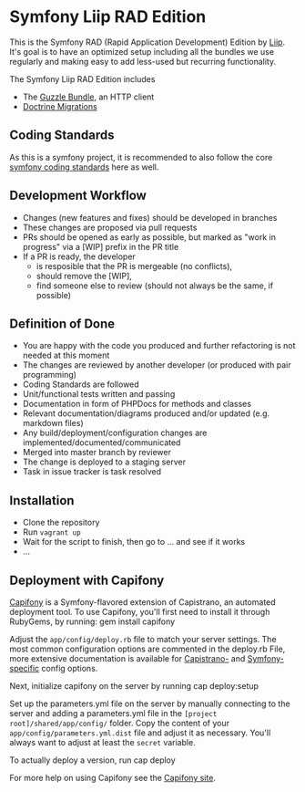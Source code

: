 Symfony Liip RAD Edition
========================

This is the Symfony RAD (Rapid Application Development) Edition by [Liip](http://www.liip.ch).
It's goal is to have an optimized setup including all the bundles we use regularly and making easy to add less-used but
recurring functionality.

The Symfony Liip RAD Edition includes

* The [Guzzle Bundle](https://github.com/misd-service-development/guzzle-bundle), an HTTP client
* [Doctrine Migrations](https://github.com/doctrine/DoctrineMigrationsBundle)


Coding Standards
------------------------

As this is a symfony project, it is recommended to also follow the core [symfony coding standards](http://symfony.com/doc/current/contributing/code/standards.html) here as well.


Development Workflow
------------------------

- Changes (new features and fixes) should be developed in branches
- These changes are proposed via pull requests
- PRs should be opened as early as possible, but marked as "work in progress" via a [WIP] prefix in the PR title
- If a PR is ready, the developer
  - is resposible that the PR is mergeable (no conflicts),
  - should remove the [WIP],
  - find someone else to review (should not always be the same, if possible)


Definition of Done
------------------------

- You are happy with the code you produced and further refactoring is not needed at this moment
- The changes are reviewed by another developer (or produced with pair programming)
- Coding Standards are followed
- Unit/functional tests written and passing
- Documentation in form of PHPDocs for methods and classes
- Relevant documentation/diagrams produced and/or updated (e.g. markdown files)
- Any build/deployment/configuration changes are implemented/documented/communicated
- Merged into master branch by reviewer
- The change is deployed to a staging server
- Task in issue tracker is task resolved


Installation
------------------------
- Clone the repository
- Run `vagrant up`
- Wait for the script to finish, then go to ... and see if it works
- ...


Deployment with Capifony
------------------------

[Capifony](http://capifony.org/) is a Symfony-flavored extension of Capistrano, an automated deployment tool.
To use Capifony, you'll first need to install it through RubyGems, by running:
    gem install capifony

Adjust the `app/config/deploy.rb` file to match your server settings. The most common configuration options are
commented in the deploy.rb File, more extensive documentation is available for [Capistrano-](http://capifony.org/reference/capistrano.html)
and [Symfony-specific](http://capifony.org/reference/symfony.html) config options.

Next, initialize capifony on the server by running
    cap deploy:setup

Set up the parameters.yml file on the server by manually connecting to the server and adding a parameters.yml
 file in the `[project root]/shared/app/config/` folder. Copy the content of your `app/config/parameters.yml.dist` file
 and adjust it as necessary. You'll always want to adjust at least the `secret` variable.

To actually deploy a version, run
    cap deploy

For more help on using Capifony see the [Capifony site](http://capifony.org/).
